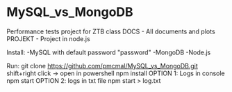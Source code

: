 # MySQL_vs_MongoDB
Performance tests project for ZTB class
DOCS - All documents and plots
PROJEKT - Project in node.js

Install:
-MySQL with default password "password"
-MongoDB
-Node.js

Run:
git clone https://github.com/pmcmal/MySQL_vs_MongoDB.git
shift+right click -> open in powershell
npm install
OPTION 1: Logs in console
npm start
OPTION 2: logs in txt file
npm start > log.txt
